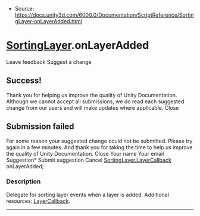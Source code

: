 * Source: https://docs.unity3d.com/6000.0/Documentation/ScriptReference/SortingLayer-onLayerAdded.html

#  [SortingLayer](https://docs.unity3d.com/6000.0/Documentation/ScriptReference/SortingLayer.html).onLayerAdded
Leave feedback
Suggest a change
## Success!
Thank you for helping us improve the quality of Unity Documentation. Although we cannot accept all submissions, we do read each suggested change from our users and will make updates where applicable.
Close
## Submission failed
For some reason your suggested change could not be submitted. Please <a>try again</a> in a few minutes. And thank you for taking the time to help us improve the quality of Unity Documentation.
Close
Your name Your email Suggestion* Submit suggestion
Cancel
[SortingLayer.LayerCallback](https://docs.unity3d.com/6000.0/Documentation/ScriptReference/SortingLayer.LayerCallback.html) onLayerAdded; 
### Description
Delegate for sorting layer events when a layer is added.
Additional resources: [LayerCallback](https://docs.unity3d.com/6000.0/Documentation/ScriptReference/SortingLayer.LayerCallback.html).
* * *
